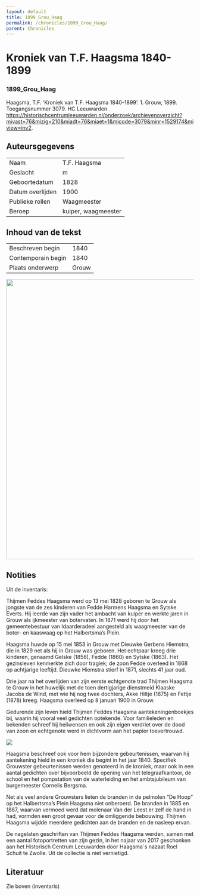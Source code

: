 ```yaml
---
layout: default
title: 1899_Grou_Haag
permalink: /chronicles/1899_Grou_Haag/
parent: Chronicles
--- 
```



# Kroniek van T.F. Haagsma 1840-1899 

### 1899_Grou_Haag 

Haagsma, T.F. ‘Kroniek van T.F. Haagsma 1840-1899’. 1. Grouw, 1899. Toegangsnummer 3079. HC Leeuwarden. https://historischcentrumleeuwarden.nl/onderzoek/archievenoverzicht?mivast=76&mizig=210&miadt=76&miaet=1&micode=3079&minr=1529174&miview=inv2. 

## Auteursgegevens 

| | | 
| --------------- | --------------- | 
| Naam | T.F. Haagsma | 
| Geslacht | m | 
| Geboortedatum | 1828 | 
| Datum overlijden | 1900 | 
| Publieke rollen | Waagmeester | 
| Beroep | kuiper, waagmeester | 

## Inhoud van de tekst 

| | | 
| --------------- | --------------- | 
| Beschreven begin | 1840 | 
| Contemporain begin | 1840 | 
| Plaats onderwerp | Grouw | 

[<img src="..\..\barplots_chronicles\1899_Grou_Haag.jpg" width="750"/>](..\..\barplots_chronicles\1899_Grou_Haag.jpg) 

## Notities 

Uit de inventaris:

Thijmen Feddes Haagsma werd op 13 mei 1828 geboren te Grouw als jongste van de
zes kinderen van Fedde Harmens Haagsma en Sytske Everts. Hij leerde van zijn
vader het ambacht van kuiper en werkte jaren in Grouw als ijkmeester van
botervaten. In 1871 werd hij door het gemeentebestuur van Idaarderadeel
aangesteld als waagmeester van de boter- en kaaswaag op het Halbertsma’s
Plein.  
  
Haagsma huwde op 15 mei 1853 in Grouw met Dieuwke Gerbens Hiemstra, die in
1829 net als hij in Grouw was geboren. Het echtpaar kreeg drie kinderen,
genaamd Gelske (1856), Fedde (1860) en Sytske (1863). Het gezinsleven
kenmerkte zich door tragiek; de zoon Fedde overleed in 1868 op achtjarige
leeftijd. Dieuwke Hiemstra stierf in 1871, slechts 41 jaar oud.  
  
Drie jaar na het overlijden van zijn eerste echtgenote trad Thijmen Haagsma te
Grouw in het huwelijk met de toen dertigjarige dienstmeid Klaaske Jacobs de
Wind, met wie hij nog twee dochters, Akke Hiltje (1875) en Fettje (1878)
kreeg. Haagsma overleed op 8 januari 1900 in Grouw.  
  
Gedurende zijn leven hield Thijmen Feddes Haagsma aantekeningenboekjes bij,
waarin hij vooral veel gedichten optekende. Voor familieleden en bekenden
schreef hij heilwensen en ook zijn eigen verdriet over de dood van zoon en
echtgenote werd in dichtvorm aan het papier toevertrouwd.

![](https://mifiles.archieven.nl/default/images/h.gif)

Haagsma beschreef ook voor hem bijzondere gebeurtenissen, waarvan hij
aantekening hield in een kroniek die begint in het jaar 1840. Specifiek
Grouwster gebeurtenissen werden genoteerd in de kroniek, maar ook in een
aantal gedichten over bijvoorbeeld de opening van het telegraafkantoor, de
school en het pompstation van de waterleiding en het ambtsjubileum van
burgemeester Cornelis Bergsma.  
  
Net als veel andere Grouwsters lieten de branden in de pelmolen “De Hoop” op
het Halbertsma’s Plein Haagsma niet onberoerd. De branden in 1885 en 1887,
waarvan vermoed werd dat molenaar Van der Leest er zelf de hand in had,
vormden een groot gevaar voor de omliggende bebouwing. Thijmen Haagsma wijdde
meerdere gedichten aan de branden en de nasleep ervan.  
  
De nagelaten geschriften van Thijmen Feddes Haagsma werden, samen met een
aantal fotoportretten van zijn gezin, in het najaar van 2017 geschonken aan
het Historisch Centrum Leeuwarden door Haagsma´s nazaat Roel Schuit te Zwolle.
Uit de collectie is niet vernietigd.



## Literatuur 

Zie boven (inventaris)